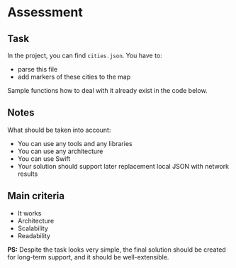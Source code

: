 # Assessment

## Task

In the project, you can find `cities.json`. You have to:

- parse this file
- add markers of these cities to the map

Sample functions how to deal with it already exist in the code below.

## Notes

What should be taken into account:

- You can use any tools and any libraries
- You can use any architecture
- You can use Swift
- Your solution should support later replacement local JSON with network results

## Main criteria

- It works
- Architecture
- Scalability
- Readability

**PS:** Despite the task looks very simple, the final solution should be created for long-term support, and it should be well-extensible.
